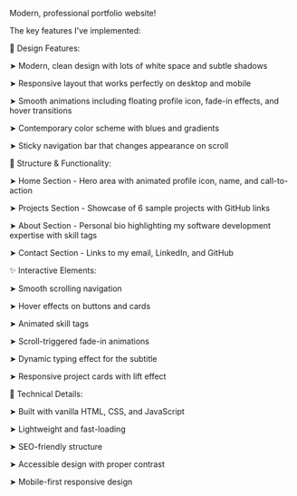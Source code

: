 
Modern, professional portfolio website! 

The key features I've implemented:

🎨 Design Features:

➤ Modern, clean design with lots of white space and subtle shadows

➤ Responsive layout that works perfectly on desktop and mobile

➤ Smooth animations including floating profile icon, fade-in effects, and hover transitions

➤ Contemporary color scheme with blues and gradients

➤ Sticky navigation bar that changes appearance on scroll

📱 Structure & Functionality:

➤ Home Section - Hero area with animated profile icon, name, and call-to-action

➤ Projects Section - Showcase of 6 sample projects with GitHub links

➤ About Section - Personal bio highlighting my software development expertise with skill tags

➤ Contact Section - Links to my email, LinkedIn, and GitHub

✨ Interactive Elements:

➤ Smooth scrolling navigation

➤ Hover effects on buttons and cards

➤ Animated skill tags

➤ Scroll-triggered fade-in animations

➤ Dynamic typing effect for the subtitle

➤ Responsive project cards with lift effect

🔧 Technical Details:

➤ Built with vanilla HTML, CSS, and JavaScript

➤ Lightweight and fast-loading

➤ SEO-friendly structure

➤ Accessible design with proper contrast

➤ Mobile-first responsive design
